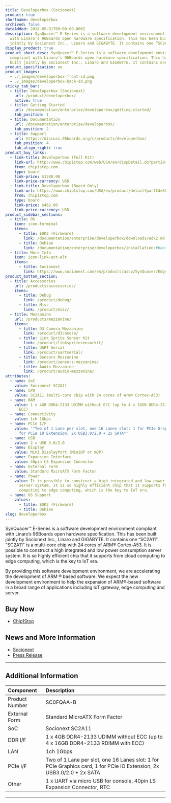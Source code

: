 ```yaml
---
title: Developerbox (Socionext)
product: true
shortname: developerbox
archived: false
dateAdded: 2018-05-01T09:00:00.000Z
description: SynQuacer™ E-Series is a software development environment compliant
  with Linaro’s 96Boards open hardware specification. This has been built
  jointly by Socionext Inc., Linaro and GIGABYTE. It contains one “SC2A11”
display_product: true
product_short_desc: SynQuacer™ E-Series is a software development environment
  compliant with Linaro’s 96Boards open hardware specification. This has been
  built jointly by Socionext Inc., Linaro and GIGABYTE. It contains one “SC2A11”
product_specification: ee
product_images:
  - ./_images/developerbox-front-sd.png
  - ./_images/developerbox-back-sd.png
sticky_tab_bar:
  - title: Developerbox (Socionext)
    url: /product/developerbox/
    active: true
  - title: Getting Started
    url: /documentation/enterprise/developerbox/getting-started/
    tab_position: 1
  - title: Documentation
    url: /documentation/enterprise/developerbox/
    tab_position: 2
  - title: Support
    url: https://discuss.96boards.org/c/products/developerbox/
    tab_position: 4
    tab_align_right: true
product_buy_links:
  - link-title: Developerbox (Full Kit)
    link-url: http://www.chip1stop.com/web/USA/en/dispDetail.do?partId=SOCI-0000001&cid=SOCIEB
    from: chip1stop.com
    type: board
    link-price: $1200.00
    link-price-currency: USD
  - link-title: Developerbox (Board Only)
    link-url: https://www.chip1stop.com/USA/en/product/detail?partId=SOCI-0000003&mpn=SC0FQAA-B-000
    from: chip1stop.com
    type: board
    link-price: $462.00
    link-price-currency: USD
product_sidebar_sections:
  - title: OS
    icon: icon-terminal
    items:
      - title: EDK2 (Firmware)
        link: /documentation/enterprise/developerbox/downloads/edk2.md.html
      - title: Debian
        link: /documentation/enterprise/developerbox/installation/#booting-an-operating-system-installer
  - title: More Info
    icon: icon-link-ext-alt
    items:
      - title: Socionext
        link: https://www.socionext.com/en/products/assp/SynQuacer/Edge/
product_bottom_section:
  - title: Accessories
    url: /products/accessories/
    items:
      - title: Debug
        link: /product/debug/
      - title: Misc
        link: /product/misc/
  - title: Mezzanine
    url: /products/mezzanine/
    items:
      - title: D3 Camera Mezzanine
        link: /product/d3camera/
      - title: Link Sprite Sensor Kit
        link: /product/linkspritesensorkit/
      - title: UART Serial
        link: /product/uartserial/
      - title: Sensors Mezzanine
        link: /product/sensors-mezzanine/
      - title: Audio Mezzanine
        link: /product/audio-mezzanine/
attributes:
  - name: SoC
    value: Socionext SC2A11
  - name: CPU
    value: SC2A11 (multi-core chip with 24 cores of Arm® Cortex-A53)
  - name: RAM
    value: 1 x 4GB DDR4-2133 UDIMM without ECC (up to 4 x 16GB DDR4-2133 RDIMM with
      ECC)
  - name: Connectivity
    value: 1ch 1Gbps
  - name: PCIe I/F
    value: '"Two of 1 Lane per slot, one 16 Lanes slot: 1 for PCIe Graphics card, 1
      for PCIe IO Extension, 2x USB3.0/2.0 + 2x SATA"'
  - name: USB
    value: 2 x USB 3.0/2.0
  - name: Display
    value: Mini DisplayPort (MiniDP or mDP)
  - name: Expansion Interface
    value: 40pin LS Expansion Connector
  - name: External Form
    value: Standard MicroATX Form Factor
  - name: Power
    value: It is possible to construct a high integrated and low power consumption
      server system. It is so highly efficient chip that it supports from cloud
      computing to edge computing, which is the key to IoT era.
  - name: OS Support
    values:
      - title: EDK2 (Firmware)
      - title: Debian
slug: developerbox
---
```

SynQuacer™ E-Series is a software development environment compliant with Linaro’s 96Boards open hardware specification. This has been built jointly by Socionext Inc., Linaro and GIGABYTE. It contains one “SC2A11”.
"SC2A11" is a multi-core chip with 24 cores of ARM® Cortex-A53. It is possible to construct a high integrated and low power consumption server system. It is so highly efficient chip that it supports from cloud computing to edge computing, which is the key to IoT era.

By providing this software development environment, we are accelerating the development of ARM ® based software. We expect the new development environment to help the expansion of ARM®-based software in a broad range of applications including IoT gateway, edge computing and server.

## Buy Now

- [Chip1Stop](http://www.chip1stop.com/web/USA/en/dispDetail.do?partId=SOCI-0000001&cid=SOCIEB)

## News and More Information

- [Socionext](https://www.socionext.com/en/products/assp/SynQuacer/Edge/)
- [Press Release](http://socionextus.com/pressreleases/96boards-compliant-synquacer-e-series/)

***

## Additional Information



|   Component          |   Description                                                                                    |
|:---------------------|:-------------------------------------------------------------------------------------------------|
| Product Number       | SC0FQAA-B                                                                                        |
| External Form        | Standard MicroATX Form Factor                                                                    |
| SoC                  | Socionext SC2A11                       |
| DDR I/F              | 1 x 4GB DDR4-2133 UDIMM without ECC (up to 4 x 16GB DDR4-2133 RDIMM with ECC)                    |
| LAN                  | 1ch 1Gbps                                                                                        |
| PCIe I/F             | Two of 1 Lane per slot, one 16 Lanes slot: 1 for PCIe Graphics card, 1 for PCIe IO Extension, 2x USB3.0/2.0 + 2x SATA                                                                                                             |
| Other                | 1 x UART via micro USB for console, 40pin LS Expansion Connector, RTC                            |




***
